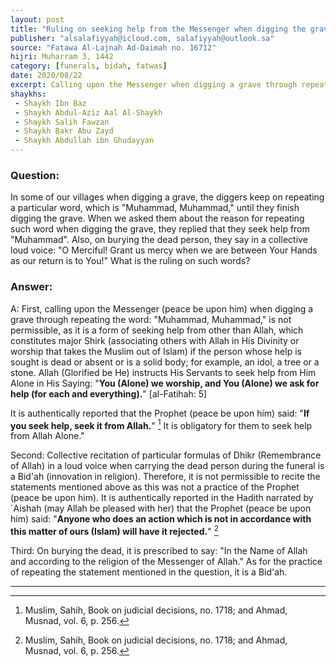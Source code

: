 ```yaml
---
layout: post
title: "Ruling on seeking help from the Messenger when digging the grave"
publisher: "alsalafiyyah@icloud.com, salafiyyah@outlook.sa"
source: "Fatawa Al-Lajnah Ad-Daimah no. 16712"
hijri: Muharram 3, 1442
category: [funerals, bidah, fatwas]
date: 2020/08/22
excerpt: Calling upon the Messenger when digging a grave through repeating the word Muhammad, Muhammad, is not permissible, as it is a form of seeking help from other than Allah.
shaykhs: 
 - Shaykh Ibn Baz
 - Shaykh Abdul-Aziz Aal Al-Shaykh
 - Shaykh Salih Fawzan
 - Shaykh Bakr Abu Zayd
 - Shaykh Abdullah ibn Ghudayyan
---
```


### Question: 
In some of our villages when digging a grave, the diggers keep on repeating a particular word, which is "Muhammad, Muhammad," until they finish digging the grave. When we asked them about the reason for repeating such word when digging the grave, they replied that they seek help from "Muhammad". Also, on burying the dead person, they say in a collective loud voice: "O Merciful! Grant us mercy when we are between Your Hands as our return is to You!" What is the ruling on such words?

### Answer: 
A: First, calling upon the Messenger (peace be upon him) when digging a grave through repeating the word: "Muhammad, Muhammad," is not permissible, as it is a form of seeking help from other than Allah, which constitutes major Shirk (associating others with Allah in His Divinity or worship that takes the Muslim out of Islam) if the person whose help is sought is dead or absent or is a solid body; for example, an idol, a tree or a stone. Allah (Glorified be He) instructs His Servants to seek help from Him Alone in His Saying: "**You (Alone) we worship, and You (Alone) we ask for help (for each and everything).**" [al-Fatihah: 5]

It is authentically reported that the Prophet (peace be upon him) said: "**If you seek help, seek it from Allah.**" [^2] It is obligatory for them to seek help from Allah Alone."

Second: Collective recitation of particular formulas of Dhikr (Remembrance of Allah) in a loud voice when carrying the dead person during the funeral is a Bid'ah (innovation in religion). Therefore, it is not permissible to recite the statements mentioned above as this was not a practice of the Prophet (peace be upon him). It is authentically reported in the Hadith narrated by `Aishah (may Allah be pleased with her) that the Prophet (peace be upon him) said: "**Anyone who does an action which is not in accordance with this matter of ours (Islam) will have it rejected.**" [^2]

Third: On burying the dead, it is prescribed to say: "In the Name of Allah and according to the religion of the Messenger of Allah." As for the practice of repeating the statement mentioned in the question, it is a Bid'ah.

---
[^1]: Al-Tirmidhy, Sunan, Book on Resurrection, heart-softening narrations, and piety, no. 2516; and Ahmad, Musnad, vol. 1, p. 308.
[^2]: Muslim, Sahih, Book on judicial decisions, no. 1718; and Ahmad, Musnad, vol. 6, p. 256.
